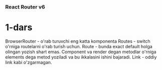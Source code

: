 ### React Router v6

# 1-dars

BrowserRouter - o'rab turuvchi eng katta komponenta
Routes - switch o'rniga routelarni o'rab turish uchun.
Route - bunda exact default holga olingan yozish shart emas. Component va render degan metodlar o'rniga elements dega metod yoziladi va bu ikkalasini ishini bajaradi.
Link - oddiy link kabi o'zgarmagan.
